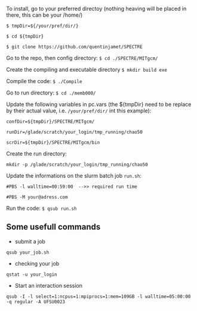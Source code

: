 To install, go to your preferred directoy (nothing heaving will be placed in there, this can be your /home/)

```$ tmpDir=${/your/pref/dir/}```

```$ cd ${tmpDir}```

```$ git clone https://github.com/quentinjamet/SPECTRE ```

Go to the repo, then config directory:
```$ cd ./SPECTRE/MITgcm/```

Create the compiling and executable directory
```$ mkdir build exe```

Compile the code:
```$ ./Compile```

Go to run directory:
```$ cd ./memb000/```

Update the following variables in pc.vars (the ${tmpDir} need to be replace by their actual value, i.e. ```/your/pref/dir/``` int this example):

```confDir=${tmpDir}/SPECTRE/MITgcm/```

```runDir=/glade/scratch/your_login/tmp_running/chao50```

```scrDir=${tmpDir}/SPECTRE/MITgcm/bin```

Create the run directory:

```mkdir -p /glade/scratch/your_login/tmp_running/chao50```

Update the informations on the slurm batch job ```run.sh```:

```#PBS -l walltime=00:59:00  -->> required run time```

```#PBS -M your@adress.com```

Run the code:
```$ qsub run.sh```


## Some usefull commands

- submit a job

```qsub your_job.sh```

- checking your job

```qstat -u your_login```

- Start an interaction session

```qsub -I -l select=1:ncpus=1:mpiprocs=1:mem=109GB -l walltime=05:00:00 -q regular -A UFSU0023```

